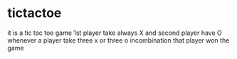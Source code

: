 # tictactoe
it is a tic tac toe game 1st player take always X and second player have O whenever a player take three x or three o incombination that player won the game
